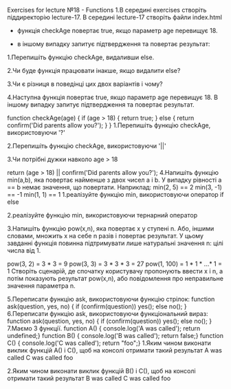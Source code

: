Exercises for lecture №18 - Functions
1.В середині exercises створіть піддиректорію lecture-17. В середині lecture-17 створіть файли index.html
<!DOCTYPE html>
<html lang="en">
<head>
    <meta charset="UTF-8">
    <meta name="viewport" content="width=device-width, initial-scale=1.0">
    <title>Document</title>
	
</head>
<body>

  - функція checkAge повертає true, якщо параметр age перевищує 18.
  - в іншому випадку запитує підтвердження та повертає результат:
    
    <script>
    function checkAge(age) {
      if (age > 18) {
        return true;
      } else {
        // ...
        return confirm('Did parents allow you?');
      }
    }
    </script>


</body>
</html>
1.Перепишіть функцію checkAge, видаливши else.

2.Чи буде функція працювати інакше, якщо видалити else?

3.Чи є різниця в поведінці цих двох варіантів і чому?

4.Наступна функція повертає true, якщо параметр age перевищує 18. В іншому випадку запитує підтвердження та повертає результат.

function checkAge(age) {
  if (age > 18) {
    return true;
  } else {
    return confirm('Did parents allow you?');
  }
}
1.Перепишіть функцію checkAge, використовуючи '?'

2.Перепишіть функцію checkAge, використовуючи '||'

3.Чи потрібні дужки навколо age > 18

return (age > 18) || confirm('Did parents allow you?');
4.Напишіть функцію min(a,b), яка повертає найменше з двох чисел a і b. У випадку рівності a == b немає значення, що повертати. Наприклад:
min(2, 5) == 2
min(3, -1) == -1
min(1, 1) == 1
1.реалізуйте функцію min, використовуючи оператор if else

2.реалізуйте функцію min, використовуючи тернарний оператор

3.Напишіть функцію pow(x,n), яка повертає x у ступені n. Або, іншими словами, множить x на себе n разів і повертає результат. У цьому завданні функція повинна підтримувати лише натуральні значення n: цілі числа від 1.

pow(3, 2) = 3 * 3 = 9
pow(3, 3) = 3 * 3 * 3 = 27
pow(1, 100) = 1 * 1 * ...* 1 = 1
Створіть сценарій, де спочатку користувачу пропонують ввести x і n, а потім показують результат pow(x,n), або повідомлення про неправильне значення параметра n.

5.Переписати функцію ask, використовуючи функцію стрілок:
function ask(question, yes, no) {
  if (confirm(question)) yes();
  else no();
}
6.Переписати функцію ask, використовуючи функціональний вираз:
function ask(question, yes, no) {
  if (confirm(question)) yes();
  else no();
}
7.Маємо 3 функції.
function A() { console.log('A was called'); return undefined;}
function B() { console.log('B was called'); return false;}
function C() { console.log('C was called'); return "foo";}
1.Яким чином виконати виклик функцій A() і C(), щоб на консолі отримати такий результат A was called C was called foo

2.Яким чином виконати виклик функцій B() і C(), щоб на консолі отримати такий результат B was called C was called foo